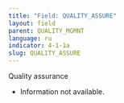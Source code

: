 ```yaml
---
title: "Field: QUALITY_ASSURE"
layout: field
parent: QUALITY_MGMNT
language: ru
indicator: 4-1-1a
slug: QUALITY_ASSURE
---
```

Quality assurance
* Information not available.